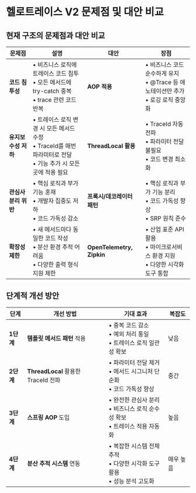 # 헬로트레이스 V2 문제점 및 대안 비교

## 현재 구조의 문제점과 대안 비교

| 문제점 | 설명 | 대안 | 장점 |
|--------|------|------|------|
| **코드 침투성** | • 비즈니스 로직에 트레이스 코드 침투<br>• 모든 메서드에 try-catch 중복<br>• trace 관련 코드 반복 | **AOP 적용** | • 비즈니스 코드 순수하게 유지<br>• @Trace 등 애노테이션만 추가<br>• 로깅 로직 중앙화 |
| **유지보수성 저하** | • 트레이스 로직 변경 시 모든 메서드 수정<br>• TraceId를 매번 파라미터로 전달<br>• 기능 추가 시 모든 곳에 적용 필요 | **ThreadLocal 활용** | • TraceId 자동 전파<br>• 파라미터 전달 불필요<br>• 코드 변경 최소화 |
| **관심사 분리 위반** | • 핵심 로직과 부가 기능 혼재<br>• 개발자 집중도 저하<br>• 코드 가독성 감소 | **프록시/데코레이터 패턴** | • 핵심 로직과 부가 기능 분리<br>• 코드 가독성 향상<br>• SRP 원칙 준수 |
| **확장성 제한** | • 새 메서드마다 동일한 코드 작성<br>• 분산 환경 추적 어려움<br>• 다양한 출력 형식 지원 제한 | **OpenTelemetry, Zipkin** | • 산업 표준 API 활용<br>• 마이크로서비스 환경 지원<br>• 다양한 시각화 도구 통합 |

## 단계적 개선 방안

| 단계 | 개선 방법 | 기대 효과 | 복잡도 |
|------|-----------|-----------|--------|
| **1단계** | **템플릿 메서드 패턴** 적용 | • 중복 코드 감소<br>• 예외 처리 통일<br>• 트레이스 로직 일관성 확보 | 낮음 |
| **2단계** | **ThreadLocal** 활용한 TraceId 전파 | • 파라미터 전달 제거<br>• 메서드 시그니처 단순화<br>• 코드 가독성 향상 | 중간 |
| **3단계** | **스프링 AOP** 도입 | • 완전한 관심사 분리<br>• 비즈니스 로직 순수성 확보<br>• 트레이스 적용 자동화 | 높음 |
| **4단계** | **분산 추적 시스템** 연동 | • 복잡한 시스템 전체 추적<br>• 다양한 시각화 도구 활용<br>• 성능 분석 고도화 | 매우 높음 |
